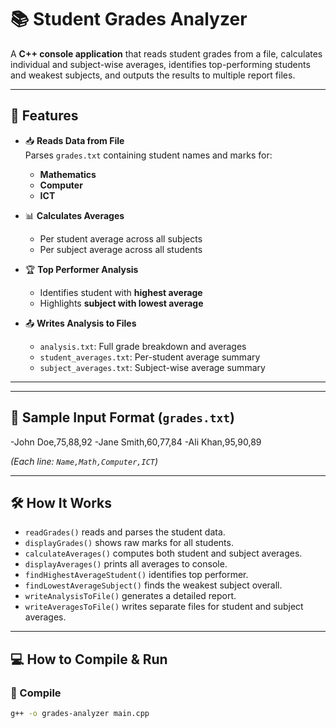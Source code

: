 # 📚 Student Grades Analyzer

A **C++ console application** that reads student grades from a file, calculates individual and subject-wise averages, identifies top-performing students and weakest subjects, and outputs the results to multiple report files.

---

## 🚀 Features

- 📥 **Reads Data from File**  
  Parses `grades.txt` containing student names and marks for:
  - **Mathematics**
  - **Computer**
  - **ICT**

- 📊 **Calculates Averages**
  - Per student average across all subjects
  - Per subject average across all students

- 🏆 **Top Performer Analysis**
  - Identifies student with **highest average**
  - Highlights **subject with lowest average**

- 📤 **Writes Analysis to Files**
  - `analysis.txt`: Full grade breakdown and averages
  - `student_averages.txt`: Per-student average summary
  - `subject_averages.txt`: Subject-wise average summary

---

 
 
---

## 🧪 Sample Input Format (`grades.txt`)

-John Doe,75,88,92
-Jane Smith,60,77,84
-Ali Khan,95,90,89



*(Each line: `Name,Math,Computer,ICT`)*

---

## 🛠️ How It Works

- `readGrades()` reads and parses the student data.
- `displayGrades()` shows raw marks for all students.
- `calculateAverages()` computes both student and subject averages.
- `displayAverages()` prints all averages to console.
- `findHighestAverageStudent()` identifies top performer.
- `findLowestAverageSubject()` finds the weakest subject overall.
- `writeAnalysisToFile()` generates a detailed report.
- `writeAveragesToFile()` writes separate files for student and subject averages.

---

## 💻 How to Compile & Run

### 🔧 Compile

```bash
g++ -o grades-analyzer main.cpp
